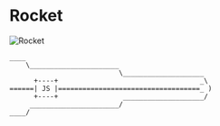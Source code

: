 # Rocket
![Rocket](http://raw.github.com/drewyoung1/rocketjs/master/rocket-horiz-med.png)
```
____
    \______________________
                           \____________________
      +----+                                   _\
======| JS |===================================_ )
      +----+                ____________________/
     ______________________/
____/
```